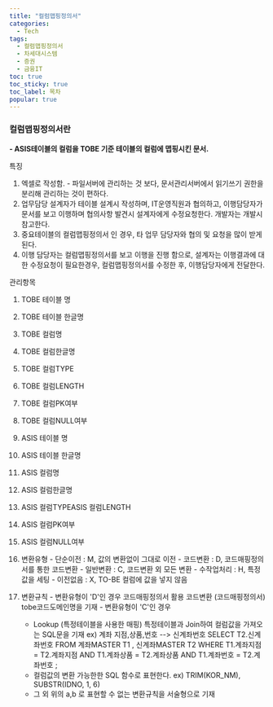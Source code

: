 ```yaml
---
title: "컬럼맵핑정의서"
categories:
  - Tech
tags: 
  - 컬럼맵핑정의서
  - 차세대시스템
  - 증권
  - 금융IT
toc: true
toc_sticky: true
toc_label: 목차
popular: true
---
```


### **컬럼맵핑정의서란**

 **- ASIS테이블의 컬럼을 TOBE 기준 테이블의 컬럼에 맵핑시킨 문서.**

특징

1. 엑셀로 작성함.
   \- 파일서버에 관리하는 것 보다, 문서관리서버에서 읽기쓰기 권한을 분리해 관리하는 것이 편하다.
2. 업무담당 설계자가 테이블 설계시 작성하며, IT운영직원과 협의하고, 이행담당자가 문서를 보고 이행하며 협의사항 발견시 설계자에게 수정요청한다. 개발자는 개발시 참고한다.
3. 중요테이블의 컬럼맵핑정의서 인 경우, 타 업무 담당자와 협의 및 요청을 많이 받게된다.
4. 이행 담당자는 컬럼맵핑정의서를 보고 이행을 진행 함으로, 설계자는 이행결과에 대한 수정요청이 필요한경우, 컬럼맵핑정의서를 수정한 후, 이행담당자에게 전달한다.

관리항목
1. TOBE 테이블 명
2. TOBE 테이블 한글명
3. TOBE 컬럼명
4. TOBE 컬럼한글명
5. TOBE 컬럼TYPE
6. TOBE 컬럼LENGTH
7. TOBE 컬럼PK여부
8. TOBE 컬럼NULL여부
9. ASIS 테이블 명
10. ASIS 테이블 한글명
11. ASIS 컬럼명
12. ASIS 컬럼한글명
13. ASIS 컬럼TYPEASIS 컬럼LENGTH

14. ASIS 컬럼PK여부

16. ASIS 컬럼NULL여부

17. 변환유형
    \- 단순이전 : M, 값의 변환없이 그대로 이전
    \- 코드변환 : D, 코드매핑정의서를 통한 코드변환
    \- 일반변환 : C, 코드변환 외 모든 변환
    \- 수작업처리 : H, 특정 값을 세팅
    \- 이전없음 : X, TO-BE 컬럼에 값을 넣지 않음
18. 변환규칙
    \- 변환유형이 'D'인 경우
    코드매핑정의서 활용 코드변환 (코드매핑정의서)
    tobe코드도메인명을 기재
    \- 변환유형이 'C'인 경우
    + Lookup (특정테이블을 사용한 매핑)
      특정테이블과 Join하여 컬럼값을 가져오는 SQL문을 기재
      ex) 계좌 지점,상품,번호 --> 신계좌번호
      SELECT T2.신계좌번호
      FROM 계좌MASTER   T1 ,
      신계좌MASTER T2
      WHERE T1.계좌지점 = T2.계좌지점
      AND T1.계좌상품 = T2.계좌상품
      AND T1.계좌번호 = T2.계좌번호 ;
    + 컬럼값의 변환
      가능한한 SQL 함수로 표현한다.
      ex) TRIM(KOR_NM), SUBSTR(IDNO, 1, 6)
    +  그 외
      위의 a,b 로 표현할 수 없는 변환규칙을 서술형으로 기재